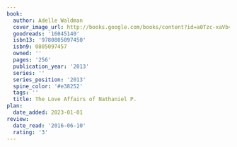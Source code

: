 ```yaml
---
book:
  author: Adelle Waldman
  cover_image_url: http://books.google.com/books/content?id=a0Tzc-xaVb4C&printsec=frontcover&img=1&zoom=1&edge=curl&source=gbs_api
  goodreads: '16045140'
  isbn13: '9780805097450'
  isbn9: 0805097457
  owned: ''
  pages: '256'
  publication_year: '2013'
  series: ''
  series_position: '2013'
  spine_color: '#e38252'
  tags: ''
  title: The Love Affairs of Nathaniel P.
plan:
  date_added: 2023-01-01
review:
  date_read: '2016-06-10'
  rating: '3'
---
```

